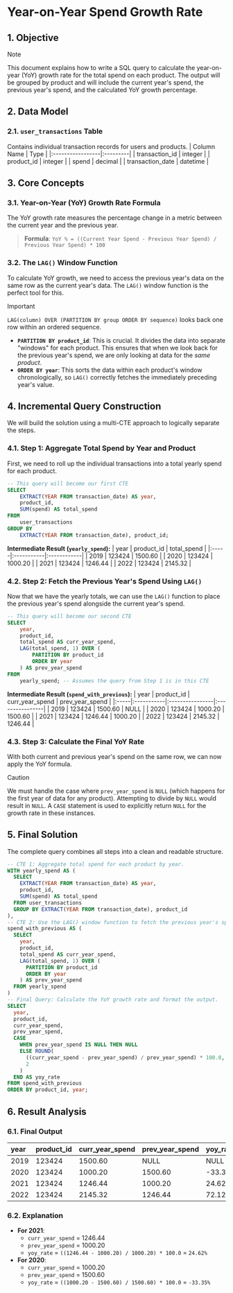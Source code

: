 # Year-on-Year Spend Growth Rate

## 1. Objective
> [!NOTE]
> This document explains how to write a SQL query to calculate the year-on-year (YoY) growth rate for the total spend on each product. The output will be grouped by product and will include the current year's spend, the previous year's spend, and the calculated YoY growth percentage.

## 2. Data Model

### 2.1. `user_transactions` Table
Contains individual transaction records for users and products.
| Column Name      | Type     |
|:-----------------|:---------|
| transaction_id   | integer  |
| product_id       | integer  |
| spend            | decimal  |
| transaction_date | datetime |

## 3. Core Concepts

### 3.1. Year-on-Year (YoY) Growth Rate Formula
The YoY growth rate measures the percentage change in a metric between the current year and the previous year.
> **Formula**: `YoY % = ((Current Year Spend - Previous Year Spend) / Previous Year Spend) * 100`

### 3.2. The `LAG()` Window Function
To calculate YoY growth, we need to access the previous year's data on the same row as the current year's data. The `LAG()` window function is the perfect tool for this.
> [!IMPORTANT]
> `LAG(column) OVER (PARTITION BY group ORDER BY sequence)` looks back one row within an ordered sequence.
> - **`PARTITION BY product_id`**: This is crucial. It divides the data into separate "windows" for each product. This ensures that when we look back for the previous year's spend, we are only looking at data for the *same product*.
> - **`ORDER BY year`**: This sorts the data within each product's window chronologically, so `LAG()` correctly fetches the immediately preceding year's value.

## 4. Incremental Query Construction
We will build the solution using a multi-CTE approach to logically separate the steps.

### 4.1. Step 1: Aggregate Total Spend by Year and Product
First, we need to roll up the individual transactions into a total yearly spend for each product.
```sql
-- This query will become our first CTE
SELECT
    EXTRACT(YEAR FROM transaction_date) AS year,
    product_id,
    SUM(spend) AS total_spend
FROM
    user_transactions
GROUP BY
    EXTRACT(YEAR FROM transaction_date), product_id;
```
**Intermediate Result (`yearly_spend`):**
| year | product_id | total_spend |
|:-----|:-----------|:------------|
| 2019 | 123424     | 1500.60     |
| 2020 | 123424     | 1000.20     |
| 2021 | 123424     | 1246.44     |
| 2022 | 123424     | 2145.32     |

### 4.2. Step 2: Fetch the Previous Year's Spend Using `LAG()`
Now that we have the yearly totals, we can use the `LAG()` function to place the previous year's spend alongside the current year's spend.
```sql
-- This query will become our second CTE
SELECT
    year,
    product_id,
    total_spend AS curr_year_spend,
    LAG(total_spend, 1) OVER (
        PARTITION BY product_id
        ORDER BY year
    ) AS prev_year_spend
FROM
    yearly_spend; -- Assumes the query from Step 1 is in this CTE
```
**Intermediate Result (`spend_with_previous`):**
| year | product_id | curr_year_spend | prev_year_spend |
|:-----|:-----------|:----------------|:----------------|
| 2019 | 123424     | 1500.60         | NULL            |
| 2020 | 123424     | 1000.20         | 1500.60         |
| 2021 | 123424     | 1246.44         | 1000.20         |
| 2022 | 123424     | 2145.32         | 1246.44         |

### 4.3. Step 3: Calculate the Final YoY Rate
With both current and previous year's spend on the same row, we can now apply the YoY formula.
> [!CAUTION]
> We must handle the case where `prev_year_spend` is `NULL` (which happens for the first year of data for any product). Attempting to divide by `NULL` would result in `NULL`. A `CASE` statement is used to explicitly return `NULL` for the growth rate in these instances.

## 5. Final Solution
The complete query combines all steps into a clean and readable structure.

```sql
-- CTE 1: Aggregate total spend for each product by year.
WITH yearly_spend AS (
  SELECT
    EXTRACT(YEAR FROM transaction_date) AS year,
    product_id,
    SUM(spend) AS total_spend
  FROM user_transactions
  GROUP BY EXTRACT(YEAR FROM transaction_date), product_id
),
-- CTE 2: Use the LAG() window function to fetch the previous year's spend.
spend_with_previous AS (
  SELECT
    year,
    product_id,
    total_spend AS curr_year_spend,
    LAG(total_spend, 1) OVER (
      PARTITION BY product_id
      ORDER BY year
    ) AS prev_year_spend
  FROM yearly_spend
)
-- Final Query: Calculate the YoY growth rate and format the output.
SELECT
  year,
  product_id,
  curr_year_spend,
  prev_year_spend,
  CASE
    WHEN prev_year_spend IS NULL THEN NULL
    ELSE ROUND(
      ((curr_year_spend - prev_year_spend) / prev_year_spend) * 100.0,
      2
    )
  END AS yoy_rate
FROM spend_with_previous
ORDER BY product_id, year;
```

## 6. Result Analysis

### 6.1. Final Output
| year | product_id | curr_year_spend | prev_year_spend | yoy_rate |
|:-----|:-----------|:----------------|:----------------|:---------|
| 2019 | 123424     | 1500.60         | NULL            | NULL     |
| 2020 | 123424     | 1000.20         | 1500.60         | -33.35   |
| 2021 | 123424     | 1246.44         | 1000.20         | 24.62    |
| 2022 | 123424     | 2145.32         | 1246.44         | 72.12    |

### 6.2. Explanation
*   **For 2021**:
    *   `curr_year_spend` = 1246.44
    *   `prev_year_spend` = 1000.20
    *   `yoy_rate` = `((1246.44 - 1000.20) / 1000.20) * 100.0` = `24.62%`
*   **For 2020**:
    *   `curr_year_spend` = 1000.20
    *   `prev_year_spend` = 1500.60
    *   `yoy_rate` = `((1000.20 - 1500.60) / 1500.60) * 100.0` = `-33.35%`
